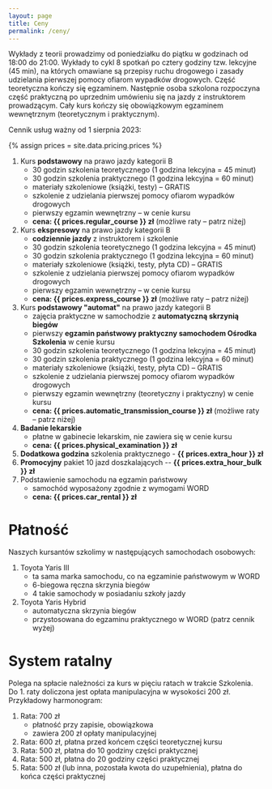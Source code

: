 ```yaml
---
layout: page
title: Ceny
permalink: /ceny/
---
```


Wykłady z teorii prowadzimy od poniedziałku do piątku w godzinach od 18:00 do
21:00. Wykłady to cykl 8 spotkań po cztery godziny tzw. lekcyjne (45 min), na
których omawiane są przepisy ruchu drogowego i zasady udzielania pierwszej
pomocy ofiarom wypadków drogowych. Część teoretyczna kończy się egzaminem.
Następnie osoba szkolona rozpoczyna część praktyczną po uprzednim umówieniu się
na jazdy z instruktorem prowadzącym. Cały kurs kończy się obowiązkowym
egzaminem wewnętrznym (teoretycznym i praktycznym).

Cennik usług ważny od 1 sierpnia 2023:

{% assign prices = site.data.pricing.prices %}

1. Kurs **podstawowy** na prawo jazdy kategorii B
    - 30 godzin szkolenia teoretycznego (1 godzina lekcyjna = 45 minut)
    - 30 godzin szkolenia praktycznego (1 godzina lekcyjna = 60 minut)
    - materiały szkoleniowe (książki, testy) – GRATIS
    - szkolenie z udzielania pierwszej pomocy ofiarom wypadków drogowych
    - pierwszy egzamin wewnętrzny – w cenie kursu
    - **cena: {{ prices.regular_course }} zł** (możliwe raty – patrz niżej)
2. Kurs **ekspresowy** na prawo jazdy kategorii B
    - **codziennie jazdy** z instruktorem i szkolenie
    - 30 godzin szkolenia teoretycznego (1 godzina lekcyjna = 45 minut)
    - 30 godzin szkolenia praktycznego (1 godzina lekcyjna = 60 minut)
    - materiały szkoleniowe (książki, testy, płyta CD) – GRATIS
    - szkolenie z udzielania pierwszej pomocy ofiarom wypadków drogowych
    - pierwszy egzamin wewnętrzny – w cenie kursu
    - **cena: {{ prices.express_course }} zł** (możliwe raty – patrz niżej)
3. Kurs **podstawowy "automat"** na prawo jazdy kategorii B
    - zajęcia praktyczne w samochodzie z **automatyczną skrzynią biegów**
    - pierwszy **egzamin państwowy praktyczny samochodem Ośrodka Szkolenia**
      w cenie kursu
    - 30 godzin szkolenia teoretycznego (1 godzina lekcyjna = 45 minut)
    - 30 godzin szkolenia praktycznego (1 godzina lekcyjna = 60 minut)
    - materiały szkoleniowe (książki, testy, płyta CD) – GRATIS
    - szkolenie z udzielania pierwszej pomocy ofiarom wypadków drogowych
    - pierwszy egzamin wewnętrzny (teoretyczny i praktyczny) w cenie kursu
    - **cena: {{ prices.automatic_transmission_course }} zł** (możliwe raty – patrz niżej)
4. **Badanie lekarskie**
    - płatne w gabinecie lekarskim, nie zawiera się w cenie kursu
    - **cena: {{ prices.physical_examination }} zł**
5. **Dodatkowa godzina** szkolenia praktycznego - **{{ prices.extra_hour }} zł**
6. **Promocyjny** pakiet 10 jazd doszkalających -- **{{ prices.extra_hour_bulk }} zł**
7. Podstawienie samochodu na egzamin państwowy
    - samochód wyposażony zgodnie z wymogami WORD
    - **cena: {{ prices.car_rental }} zł**

# Płatność

Naszych kursantów szkolimy w następujących samochodach osobowych:

1. Toyota Yaris III
    - ta sama marka samochodu, co na egzaminie państwowym w WORD
    - 6-biegowa ręczna skrzynia biegów
    - 4 takie samochody w posiadaniu szkoły jazdy
2. Toyota Yaris Hybrid
    - automatyczna skrzynia biegów
    - przystosowana do egzaminu praktycznego w WORD (patrz cennik wyżej)

# System ratalny

Polega na spłacie należności za kurs w pięciu ratach w trakcie Szkolenia.
Do 1. raty doliczona jest opłata manipulacyjna w wysokości 200 zł. Przykładowy
harmonogram:

1. Rata: 700 zł
    - płatność przy zapisie, obowiązkowa
    - zawiera 200 zł opłaty manipulacyjnej
2. Rata: 600 zł, płatna przed końcem części teoretycznej kursu
3. Rata: 500 zł, płatna do 10 godziny części praktycznej
4. Rata: 500 zł, płatna do 20 godziny części praktycznej
5. Rata: 500 zł (lub inna, pozostała kwota do uzupełnienia), płatna do końca
   części praktycznej
